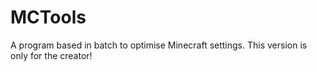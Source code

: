 # MCTools
A program based in batch to optimise Minecraft settings.
This version is only for the creator!
